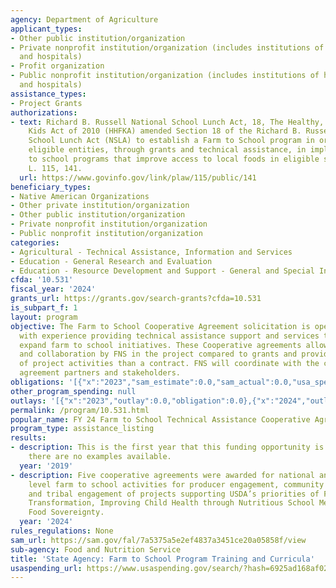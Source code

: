```yaml
---
agency: Department of Agriculture
applicant_types:
- Other public institution/organization
- Private nonprofit institution/organization (includes institutions of higher education
  and hospitals)
- Profit organization
- Public nonprofit institution/organization (includes institutions of higher education
  and hospitals)
assistance_types:
- Project Grants
authorizations:
- text: Richard B. Russell National School Lunch Act, 18, The Healthy, Hunger-Free
    Kids Act of 2010 (HHFKA) amended Section 18 of the Richard B. Russell National
    School Lunch Act (NSLA) to establish a Farm to School program in order to assist
    eligible entities, through grants and technical assistance, in implementing farm
    to school programs that improve access to local foods in eligible schools.. Pub.
    L. 115, 141.
  url: https://www.govinfo.gov/link/plaw/115/public/141
beneficiary_types:
- Native American Organizations
- Other private institution/organization
- Other public institution/organization
- Private nonprofit institution/organization
- Public nonprofit institution/organization
categories:
- Agricultural - Technical Assistance, Information and Services
- Education - General Research and Evaluation
- Education - Resource Development and Support - General and Special Interest Organizations
cfda: '10.531'
fiscal_year: '2024'
grants_url: https://grants.gov/search-grants?cfda=10.531
is_subpart_f: 1
layout: program
objective: The Farm to School Cooperative Agreement solicitation is open to organizations
  with experience providing technical assistance support and services that further
  expand farm to school initiatives. These Cooperative agreements allow more involvement
  and collaboration by FNS in the project compared to grants and provide fewer directions
  of project activities than a contract. FNS will coordinate with the cooperative
  agreement partners and stakeholders.
obligations: '[{"x":"2023","sam_estimate":0.0,"sam_actual":0.0,"usa_spending_actual":0.0},{"x":"2024","sam_estimate":0.0,"sam_actual":2989406.0,"usa_spending_actual":-31349.14},{"x":"2025","sam_estimate":0.0,"sam_actual":0.0,"usa_spending_actual":-125000.0}]'
other_program_spending: null
outlays: '[{"x":"2023","outlay":0.0,"obligation":0.0},{"x":"2024","outlay":1753175.41,"obligation":-31349.14},{"x":"2025","outlay":0.0,"obligation":0.0}]'
permalink: /program/10.531.html
popular_name: FY 24 Farm to School Technical Assistance Cooperative Agreement
program_type: assistance_listing
results:
- description: This is the first year that this funding opportunity is available thus
    there are no examples available.
  year: '2019'
- description: Five cooperative agreements were awarded for national and/or regional
    level farm to school activities for producer engagement, community engagement,
    and tribal engagement of projects supporting USDA’s priorities of Food System
    Transformation, Improving Child Health through Nutritious School Meals, and Indigenous
    Food Sovereignty.
  year: '2024'
rules_regulations: None
sam_url: https://sam.gov/fal/7a5375a5e2ef4837a3451ce20a05858f/view
sub-agency: Food and Nutrition Service
title: 'State Agency: Farm to School Program Training and Curricula'
usaspending_url: https://www.usaspending.gov/search/?hash=6925ad168af0277183bf80cf52c7db81
---
```

